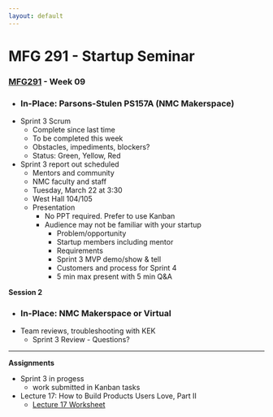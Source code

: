 ```yaml
---
layout: default
---
```


# MFG 291 - Startup Seminar

### [MFG291](../) - Week 09

- ### In-Place: Parsons-Stulen PS157A (NMC Makerspace)
- Sprint 3 Scrum
    - Complete since last time
    - To be completed this week
    - Obstacles, impediments, blockers?
    - Status: Green, Yellow, Red
- Sprint 3 report out scheduled
    - Mentors and community
    - NMC faculty and staff
    - Tuesday, March 22 at 3:30
    - West Hall 104/105 
    - Presentation
        - No PPT required. Prefer to use Kanban
        - Audience may not be familiar with your startup
            - Problem/opportunity
            - Startup members including mentor
            - Requirements
            - Sprint 3 MVP demo/show & tell
            - Customers and process for Sprint 4
            - 5 min max present with 5 min Q&A

**Session 2**
- ### In-Place: NMC Makerspace or Virtual
- Team reviews, troubleshooting with KEK
    - Sprint 3 Review - Questions?

---

**Assignments**
- Sprint 3 in progess
    - work submitted in Kanban tasks
- Lecture 17: How to Build Products Users Love, Part II
    - [Lecture 17 Worksheet](worksheet_Lecture17.docx)